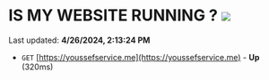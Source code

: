 # IS MY WEBSITE RUNNING ? [![](https://img.shields.io/static/v1?label=Sponsor&message=%E2%9D%A4&logo=GitHub&color=%23fe8e86)](https://github.com/sponsors/<username>)

Last updated: **4/26/2024, 2:13:24 PM**

- `GET` [https://youssefservice.me](https://youssefservice.me) - **Up** (320ms)

